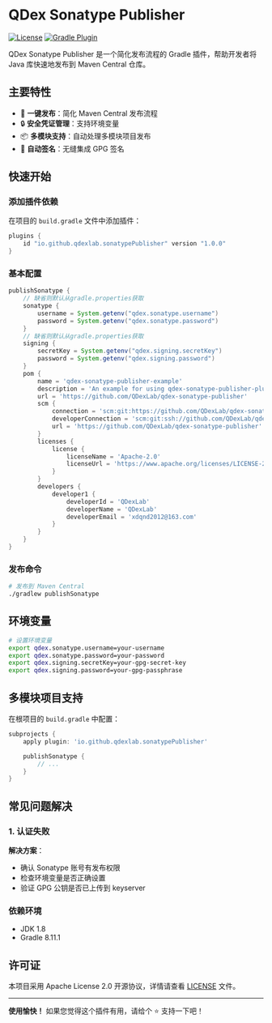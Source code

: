 # QDex Sonatype Publisher

[![License](https://img.shields.io/badge/License-Apache%202.0-blue.svg)](https://opensource.org/licenses/Apache-2.0)
[![Gradle Plugin](https://img.shields.io/badge/Gradle%20Plugin-8.11.1%2B-brightgreen)](https://plugins.gradle.org/plugin/io.github.qdexlab.sonatypePublisher)

QDex Sonatype Publisher 是一个简化发布流程的 Gradle 插件，帮助开发者将 Java 库快速地发布到 Maven Central 仓库。

## 主要特性

- 🚀 **一键发布**：简化 Maven Central 发布流程
- 🔒 **安全凭证管理**：支持环境变量
- 📦 **多模块支持**：自动处理多模块项目发布
- 🔄 **自动签名**：无缝集成 GPG 签名

## 快速开始

### 添加插件依赖

在项目的 `build.gradle` 文件中添加插件：

```groovy
plugins {
    id "io.github.qdexlab.sonatypePublisher" version "1.0.0"
}
```

### 基本配置

```groovy
publishSonatype {
    // 缺省则默认从gradle.properties获取
    sonatype {
        username = System.getenv("qdex.sonatype.username")
        password = System.getenv("qdex.sonatype.password")
    }
    // 缺省则默认从gradle.properties获取
    signing {
        secretKey = System.getenv("qdex.signing.secretKey")
        password = System.getenv("qdex.signing.password")
    }
    pom {
        name = 'qdex-sonatype-publisher-example'
        description = 'An example for using qdex-sonatype-publisher-plugin'
        url = 'https://github.com/QDexLab/qdex-sonatype-publisher'
        scm {
            connection = 'scm:git:https://github.com/QDexLab/qdex-sonatype-publisher.git'
            developerConnection = 'scm:git:ssh://github.com/QDexLab/qdex-sonatype-publisher.git'
            url = 'https://github.com/QDexLab/qdex-sonatype-publisher'
        }
        licenses {
            license {
                licenseName = 'Apache-2.0'
                licenseUrl = 'https://www.apache.org/licenses/LICENSE-2.0.txt'
            }
        }
        developers {
            developer1 {
                developerId = 'QDexLab'
                developerName = 'QDexLab'
                developerEmail = 'xdqnd2012@163.com'
            }
        }
    }
}
```

### 发布命令

```bash
# 发布到 Maven Central
./gradlew publishSonatype

```

## 环境变量

```bash
# 设置环境变量
export qdex.sonatype.username=your-username
export qdex.sonatype.password=your-password
export qdex.signing.secretKey=your-gpg-secret-key
export qdex.signing.password=your-gpg-passphrase
```

## 多模块项目支持

在根项目的 `build.gradle` 中配置：

```groovy
subprojects {
    apply plugin: 'io.github.qdexlab.sonatypePublisher'

    publishSonatype {
        // ...
    }
}
```

## 常见问题解决

### 1. 认证失败
**解决方案**：
- 确认 Sonatype 账号有发布权限
- 检查环境变量是否正确设置
- 验证 GPG 公钥是否已上传到 keyserver

### 依赖环境
- JDK 1.8
- Gradle 8.11.1


## 许可证

本项目采用 Apache License 2.0 开源协议，详情请查看 [LICENSE](LICENSE) 文件。

---

**使用愉快！** 如果您觉得这个插件有用，请给个 ⭐ 支持一下吧！